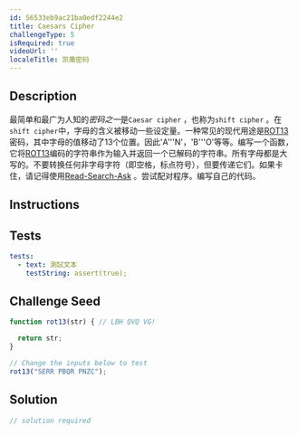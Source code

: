 ```yaml
---
id: 56533eb9ac21ba0edf2244e2
title: Caesars Cipher
challengeType: 5
isRequired: true
videoUrl: ''
localeTitle: 凯撒密码
---
```


## Description
<section id="description">最简单和最广为人知的<dfn>密码之一</dfn>是<code>Caesar cipher</code> ，也称为<code>shift cipher</code> 。在<code>shift cipher</code>中，字母的含义被移动一些设定量。一种常见的现代用途是<a href="https://en.wikipedia.org/wiki/ROT13" target="_blank">ROT13</a>密码，其中字母的值移动了13个位置。因此&#39;A&#39;&#39;&#39;N&#39;，&#39;B&#39;&#39;&#39;O&#39;等等。编写一个函数，它将<a href="https://en.wikipedia.org/wiki/ROT13" target="_blank">ROT13</a>编码的字符串作为输入并返回一个已解码的字符串。所有字母都是大写的。不要转换任何非字母字符（即空格，标点符号），但要传递它们。如果卡住，请记得使用<a href="http://forum.freecodecamp.org/t/how-to-get-help-when-you-are-stuck/19514" target="_blank">Read-Search-Ask</a> 。尝试配对程序。编写自己的代码。 </section>

## Instructions
<section id="instructions">
</section>

## Tests
<section id='tests'>

```yml
tests:
  - text: 測試文本
    testString: assert(true);

```

</section>

## Challenge Seed
<section id='challengeSeed'>

<div id='js-seed'>

```js
function rot13(str) { // LBH QVQ VG!

  return str;
}

// Change the inputs below to test
rot13("SERR PBQR PNZC");

```

</div>



</section>

## Solution
<section id='solution'>

```js
// solution required
```
</section>
